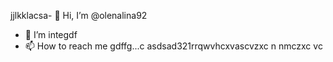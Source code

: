 jjlkklacsa- 👋 Hi, I’m @olenalina92
- 👀 I’m integdf
- 📫 How to reach me gdffg...c
asdsad321rrqwvhcxv<!---aвап
dasdasdasdYou can chfglick the Prevhhliew link to tazxzke a look at your changes.
--->ascvzxc
n nmczxc
vc
